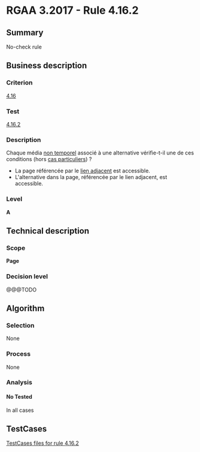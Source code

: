 # RGAA 3.2017 - Rule 4.16.2

## Summary
No-check rule


## Business description

### Criterion
[4.16](http://references.modernisation.gouv.fr/rgaa-accessibilite/criteres.html#crit-4-16)

### Test
[4.16.2](http://references.modernisation.gouv.fr/rgaa-accessibilite/criteres.html#test-4-16-2)

### Description
<div lang="fr">Chaque m&#xE9;dia <a href="http://references.modernisation.gouv.fr/rgaa-accessibilite/glossaire.html#mdia-non-temporel">non temporel</a> associ&#xE9; &#xE0; une alternative v&#xE9;rifie-t-il une de ces conditions (hors <a href="http://references.modernisation.gouv.fr/rgaa-accessibilite/cas-particuliers.html#cp-4-16" title="Cas particuliers pour le crit&#xE8;re 4.16">cas particuliers</a>)&nbsp;? <ul><li>La page r&#xE9;f&#xE9;renc&#xE9;e par le <a href="http://references.modernisation.gouv.fr/rgaa-accessibilite/glossaire.html#lien-adjacent">lien adjacent</a> est accessible.</li> <li>L'alternative dans la page, r&#xE9;f&#xE9;renc&#xE9;e par le lien adjacent, est accessible.</li> </ul></div>

### Level
**A**


## Technical description

### Scope
**Page**

### Decision level
@@@TODO


## Algorithm

### Selection
None

### Process
None

### Analysis

#### No Tested
In all cases


##  TestCases

[TestCases files for rule 4.16.2](https://github.com/Asqatasun/Asqatasun/tree/develop/rules/rules-rgaa3.2017/src/test/resources/testcases/rgaa32017/Rgaa32017Rule041602/)


